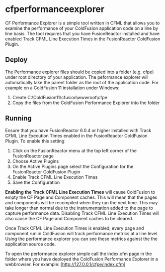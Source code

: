 # cfperformanceexplorer

CF Performance Explorer is a simple tool written in CFML that allows you to examine the performance of your ColdFusion application code on a line by line basis. The tool requires that you have FusionReactor installed and have enabled Track CFML Line Execution Times in the FusionReactor ColdFusion Plugin.

## Deploy

The Performance explorer files should be copied into a folder (e.g. cfpe) under root directory of your application. The peformance explorer will automatically take the parent folder as the root of the application code. For example on a ColdFusion 11 installation under Windows:
1. Create C:\ColdFusion11\cfusion\wwwroot\cfpe
2. Copy the files from the ColdFusion Performance Explorer into the folder

## Running

Ensure that you have FusionReactor 6.0.4 or higher installed with Track CFML Line Execution Times enabled in the FusionReactor ColdFusion Plugin. To enable this setting:

1. Click on the FusionReactor menu at the top left corner of the FusionReactor page
2. Choose Active Plugins
3. On the Active Plugins page select the Configuration for the FusionReactor ColdFusion Plugin
4. Enable Track CFML Line Execution Times
5. Save the Configuration

**Enabling the Track CFML Line Execution Times** will cause ColdFusion to empty the CF Page and Component caches. This will mean that the pages and components will be recompiled when they run the next time. This may take longer than normal due to the instrumentation added to the page to capture performance data. Disabling Track CFML Line Execution Times will also cause the CF Page and Component caches to be cleared.

Once Track CFML Line Execution Times is enabled, every page and component run in ColdFusion will track performance metrics at a line level. Using the performance explorer you can see these metrics against the the application source code.

To open the performance explorer simple call the index.cfm page in the folder where you have deployed the ColdFusion Performance Explorer in a webbrowser. For example: [http://127.0.0.1/cfpe/index.cfm]

